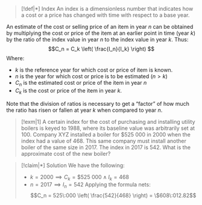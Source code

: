 
>[!def|*] Index
>An index is a dimensionless number that indicates how a cost or a price has changed with time with respect to a base year.

An estimate of the cost or selling price of an item in year $n$ can be obtained by multiplying the cost or price of the item at an earlier point in time (year $k$) by the ratio of the index value in year $n$ to the index value in year $k$. Thus: $$C_n = C_k \left(  \frac{I_n}{I_k} \right) $$
Where:
- $k$ is the reference year for which cost or price of item is known.
- $n$ is the year for which cost or price is to be estimated $(n > k$)
- $C_n$ is the estimated cost or price of the item in year $n$
- $C_k$ is the cost or price of the item in year $k$.

Note that the division of ratios is necessary to get a “factor” of how much the ratio has risen or fallen at year $k$ when compared to year $n$. 

>[!exm|1]
>A certain index for the cost of purchasing and installing utility boilers is keyed to 1988, where its baseline value was arbitrarily set at $100$. Company XYZ installed a boiler for $\$525\:000$ in 2000 when the index had a value of $468$. This same company must install another boiler of the same size in 2017. The index in 2017 is $542$. What is the approximate cost of the new boiler?

>[!claim|*] Solution
>We have the following:
>- $k = 2000 \implies C_k = \$525\:000 \; \land \; I_k = 468$
>- $n = 2017 \implies I_n = 542$
>Applying the formula nets: $$C_n = 525\:000 \left(  \frac{542}{468} \right)  = \$608\:012.82$$


